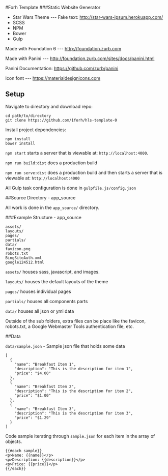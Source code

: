 #Forh Template
###Static Website Generator

- Star Wars Theme --- Fake text: http://star-wars-ipsum.herokuapp.com/
- SCSS
- NPM 
- Bower
- Gulp

Made with Foundation 6 --- http://foundation.zurb.com

Made with Panini --- http://foundation.zurb.com/sites/docs/panini.html

Panini Documentation: https://github.com/zurb/panini

Icon font --- https://materialdesignicons.com

## Setup

Navigate to directory and download repo:


    cd path/to/directory
    git clone https://github.com/1forh/hls-template-0


Install project dependencies:


    npm install
    bower install


`npm start` starts a server that is viewable at: `http://localhost:4000`. 

`npm run build:dist` does a production build

`npm run serve:dist` does a production build and then starts a server that is viewable at: `http://localhost:4000`

All Gulp task configuration is done in `gulpfile.js/config.json`

##Source Directory - app_source

All work is done in the `app_source/` directory.

###Example Structure - app_source 

    assets/
    layouts/
    pages/
    partials/
    data/
    favicon.png
    robots.txt
    BingSiteAuth.xml
    google124512.html

`assets/` houses sass, javascript, and images.

`layouts/` houses the default layouts of the theme

`pages/` houses individual pages

`partials/` houses all components parts

`data/` houses all json or yml data

Outside of the sub folders, extra files can be place like the favicon, robots.txt, a Google Webmaster Tools authentication file, etc. 


##Data



`data/sample.json` - Sample json file that holds some data

    [
      {
        "name": "Breakfast Item 1",
        "description": "This is the description for item 1",
        "price": "$4.00"
      },
      {
        "name": "Breakfast Item 2",
        "description": "This is the description for item 2",
        "price": "$1.00"
      },
      {
        "name": "Breakfast Item 3",
        "description": "This is the description for item 3",
        "price": "$1.29"
      }
    ]

Code sample iterating through `sample.json` for each item in the array of objects. 

    {{#each sample}}
    <p>Name: {{name}}</p>
    <p>Description: {{description}}</p>
    <p>Price: {{price}}</p>
    {{/each}}
